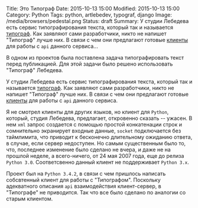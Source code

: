 Title: Это Типограф
Date: 2015-10-13 15:00
Modified: 2015-10-13 15:00
Category: Python
Tags: python, artlebedev, typograf, django
Image: /media/browsers/pedestal.png
Status: draft
Summary:
    У студии Лебедева есть сервис типографирования текста, который
    так и называется [типограф](http://www.artlebedev.ru/tools/typograf/).
    Как заявляют сами разработчики, никто не напишет "Типограф" лучше них.
    В связи с чем они предлагают готовые
    [клиенты](http://www.artlebedev.ru/tools/typograf/webservice/)
    для работы c `api` данного сервиса...

В одном из проектов была поставлена задача типографировать текст
перед публикацией. Для этой задачи было решено использовать
"Типограф" Лебедева.

У студии Лебедева есть сервис типографирования текста, который
так и называется [типограф](http://www.artlebedev.ru/tools/typograf/).
Как заявляют сами разработчики, никто не напишет "Типограф" лучше них.
В связи с чем они предлагают готовые
[клиенты](http://www.artlebedev.ru/tools/typograf/webservice/)
для работы c `api` данного сервиса.

Я не смотрел клиенты для других языков, но клиент для `Python`, который,
студия Лебедева, предлагает, откровенно сказать -- ужасен. В нем `xml` запрос
создается с помощью простой конкатенации строк и сомнительно экранирует
входные данные, `socket` подключается без таймлимита, что приводит к
бесконечно длительному ожиданию ответа, в случае, если сервер недоступен.
Но самым существенным было то, что, последнее изменение было сделано не вчера,
и даже не на прошлой неделе, а всего-ничего, от 24 мая 2007 года,
еще до релиза `Python 3.0`. Соответсвенно данный клиент не поддерживает
`Python 3.x`.

Проект был на `Python 3.4.2`, в связи с чем пришлось написать
собсвтенный клиент для работы с "Типографом". Поскольку адекватного описания
`api` взаимодействия клиент-сервер, в "Типографе" не приводится.
Так что все было сделано по аналогии со старым клиентом.


